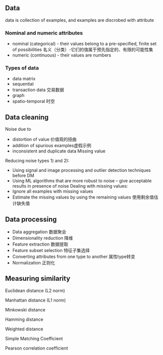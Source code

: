 ## Data
data is collection of examples, and examples are discrobed with attribute
### Nominal and numeric attributes  
- nominal (categorical) - their values belong to a pre-specified, finite set of possibilities  名义（分类）-它们的值属于预先指定的、有限的可能性集
- numeric (continuous) - their values are numbers


### Types of data
- data matrix
- sequential
- transaction data 交易数据
- graph
- spatio-temporal 时空

## Data cleaning
Noise due to
- distortion of value 价值观的扭曲
- addition of spurious examples虚假示例
- inconsistent and duplicate data
Missing value

Reducing noise types 1) and 2):  
- Using signal and image processing and outlier detection techniques before DM  
- Using ML algorithms that are more robust to noise – give acceptable results in presence of noise
Dealing with missing values:
- Ignore all examples with missing values
- Estimate the missing values by using the remaining values 使用剩余值估计缺失值

## Data processing
- Data aggregation  数据聚会
- Dimensionality reduction  降维
- Feature extraction  数据提取
- Feature subset selection  特征子集选择
- Converting attributes from one type to another  属性type转变
- Normalization  正则化

## Measuring similarity
Euclidean distance (L2 norm)

Manhattan distance (L1 norm)

Minkowski distance

Hamming distance

Weighted distance 

Simple Matching Coefficient

Pearson correlation coefficient